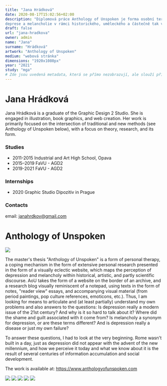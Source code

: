 ```yaml
---
title: "Jana Hrádková"
date: 2020-08-17T15:02:56+02:00
description: "Diplomová práce Anthology of Unspoken je forma osobní terapie, vyrovnávací mechanismus v podobě rozsáhlého osobního výzkumu prezentovaného formou vizuálně eklektického webu, který mapuje vnímání
deprese a melancholie v rámci historického, uměleckého a částečně tak vědeckého diskurzu."
draft: false
url: "jana-hradkova"
owner: admin
name: "Jana"
surname: "Hrádková"
artwork: "Anthology of Unspoken"
medium: "webová stránka"
dimensions: "1920x1080px"
year: "2021"
study: "mga"
# Zde jsou uvedená metadata, která se přímo nezobrazují, ale slouží při generování webu - tagů pro Facebook a Twitter, atd.
---
```

# Jana Hrádková
Jana Hrádková is a graduate of the Graphic Design 2 Studio. She is engaged in illustration, book graphics, and web creation. Her work is primarily focused on the intersection of traditional and new methods (see Anthology of Unspoken below), with a focus on theory, research, and its form.

### Studies
* 2011-2015 Industrial and Art High School, Opava
* 2015–2019 FaVU - AGD2
* 2019-2021 FaVU - AGD2

### Internships
* 2020 Graphic Studio Dipozitiv in Prague

### Contacts

email: janahrdkov@gmail.com

<!-- SECTION BREAK -->
# Anthology of Unspoken

![](/2021/hradkova/1.jpg)

The master's thesis "Anthology of Unspoken" is a form of personal therapy, a coping mechanism in the form of extensive personal research presented in the form of a visually eclectic website, which maps the perception of depression and melancholy within historical, artistic, and partly scientific discourse. AoU takes the form of a website on the border of an archive, and a research blog visually reminiscent of a notepad, using texts in the form of notes, "reader view" essays, and accompanying visual material (from period paintings, pop culture references, emoticons, etc.). Thus, I am looking for means to articulate and (at least partially) understand my own problems and also answers to the questions: Is depression really a modern issue of the 21st century? And why is it so hard to talk about it? Where did the shame and guilt associated with it come from? Is melancholy a synonym for depression, or are these terms different? And is depression really a disease or just my own failure?

To answer these questions, I had to look at the very beginning. Rome wasn't built in a day, just as depression did not appear with the advent of the new millennium, and how we perceive it today and what we know about it is the result of several centuries of information accumulation and social development.

The work is available at: https://www.anthologyofunspoken.com

![](/2021/hradkova/2.jpg)
![](/2021/hradkova/3.jpg)
![](/2021/hradkova/4.jpg)
![](/2021/hradkova/5.jpg)
![](/2021/hradkova/6.jpg)
